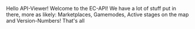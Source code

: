 Hello API-Viewer!
Welcome to the EC-API! We have a lot of stuff put in there, more as likely: Marketplaces, Gamemodes, Active stages on the map and Version-Numbers!
That's all 
